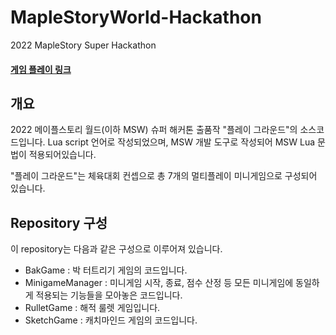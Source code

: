 # MapleStoryWorld-Hackathon
2022 MapleStory Super Hackathon 


#### [게임 플레이 링크](https://maplestoryworlds.nexon.com/play/042fbf3a01864cf39f4f5d302a97f1b5)


## 개요
2022 메이플스토리 월드(이하 MSW) 슈퍼 해커톤 출품작 "플레이 그라운드"의 소스코드입니다.
Lua script 언어로 작성되었으며, MSW 개발 도구로 작성되어 MSW Lua 문법이 적용되어있습니다.

"플레이 그라운드"는 체육대회 컨셉으로 총 7개의 멀티플레이 미니게임으로 구성되어 있습니다. 


## Repository 구성
이 repository는 다음과 같은 구성으로 이루어져 있습니다.

- BakGame : 박 터트리기 게임의 코드입니다. 
- MinigameManager : 미니게임 시작, 종료, 점수 산정 등 모든 미니게임에 동일하게 적용되는 기능들을 모아놓은 코드입니다.
- RulletGame : 해적 룰렛 게임입니다.
- SketchGame : 캐치마인드 게임의 코드입니다.

